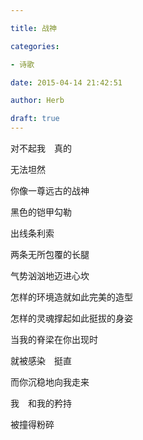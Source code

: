```yaml
---

title: 战神

categories:

- 诗歌

date: 2015-04-14 21:42:51

author: Herb

draft: true
---
```


对不起我　真的

无法坦然

你像一尊远古的战神

黑色的铠甲勾勒

出线条利索

两条无所包覆的长腿

气势汹汹地迈进心坎

怎样的环境造就如此完美的造型

怎样的灵魂撑起如此挺拔的身姿

当我的脊梁在你出现时

就被感染　挺直

而你沉稳地向我走来

我　和我的矜持

被撞得粉碎